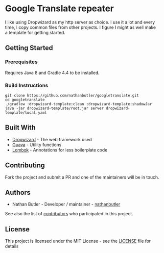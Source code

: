 # Google Translate repeater

I like using Dropwizard as my http server as choice. I use it a lot and every
time, I copy common files from other projects. I figure I might as well make a
template for getting started.

## Getting Started

### Prerequisites

Requires Java 8 and Gradle 4.4 to be installed.

### Build Instructions
```
git clone https://github.com/nathanbutler/googletranslate.git
cd googletranslate
./gradlew :dropwizard-template:clean :dropwizard-template:shadowJar
java -jar dropwizard-template/root.jar server dropwizard-template/local.yaml
```

## Built With

* [Dropwizard](http://www.dropwizard.io/1.1.4/docs/) - The web framework used
* [Guava](https://github.com/google/guava/wiki/Release23) - Utility functions
* [Lombok](https://projectlombok.org/) - Annotations for less boilerplate code

## Contributing

Fork the project and submit a PR and one of the maintainers will be in touch.

## Authors

* Nathan Butler - Developer / maintainer - [nathanbutler](https://github.com/nathanbutler)

See also the list of [contributors](https://github.com/abatilo/dropwizard-template/contributors) who participated in this project.

## License

This project is licensed under the MIT License - see the [LICENSE](LICENSE) file for details
